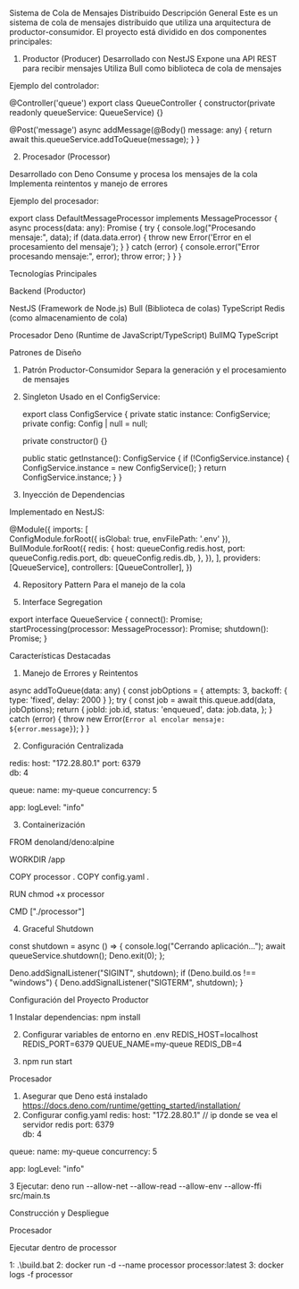 Sistema de Cola de Mensajes Distribuido
Descripción General
Este es un sistema de cola de mensajes distribuido que utiliza una arquitectura de productor-consumidor. El proyecto está dividido en dos componentes principales:

1. Productor (Producer)
Desarrollado con NestJS
Expone una API REST para recibir mensajes
Utiliza Bull como biblioteca de cola de mensajes

Ejemplo del controlador:

@Controller('queue')
export class QueueController {
  constructor(private readonly queueService: QueueService) {}

  @Post('message')
  async addMessage(@Body() message: any) {
    return await this.queueService.addToQueue(message);
  }
}

2. Procesador (Processor)

Desarrollado con Deno
Consume y procesa los mensajes de la cola
Implementa reintentos y manejo de errores

Ejemplo del procesador:

export class DefaultMessageProcessor implements MessageProcessor {
  async process(data: any): Promise<void> {
    try {
      console.log("Procesando mensaje:", data);
      if (data.data.error) {
        throw new Error('Error en el procesamiento del mensaje');
      }
    } catch (error) {
      console.error("Error procesando mensaje:", error);
      throw error;
    }
  }
}

Tecnologías Principales

Backend (Productor)

NestJS (Framework de Node.js)
Bull (Biblioteca de colas)
TypeScript
Redis (como almacenamiento de cola)

Procesador
Deno (Runtime de JavaScript/TypeScript)
BullMQ
TypeScript

Patrones de Diseño

1. Patrón Productor-Consumidor
    Separa la generación y el procesamiento de mensajes
2. Singleton
    Usado en el ConfigService:

    export class ConfigService {
    private static instance: ConfigService;
    private config: Config | null = null;

    private constructor() {}

    public static getInstance(): ConfigService {
        if (!ConfigService.instance) {
        ConfigService.instance = new ConfigService();
        }
        return ConfigService.instance;
    }
    }

3. Inyección de Dependencias

Implementado en NestJS:

@Module({
  imports: [    
    ConfigModule.forRoot({
      isGlobal: true,
      envFilePath: '.env'
    }),
    BullModule.forRoot({
      redis: {
        host: queueConfig.redis.host,
        port: queueConfig.redis.port,
        db: queueConfig.redis.db,
      },
    }),
  ],
  providers: [QueueService],
  controllers: [QueueController],
})

4. Repository Pattern
    Para el manejo de la cola

5. Interface Segregation

export interface QueueService {
  connect(): Promise<void>;
  startProcessing(processor: MessageProcessor): Promise<void>;
  shutdown(): Promise<void>;
}

Características Destacadas

1. Manejo de Errores y Reintentos

async addToQueue(data: any) {
  const jobOptions = {
    attempts: 3,
    backoff: {
      type: 'fixed',
      delay: 2000
    }
  };
  try {
    const job = await this.queue.add(data, jobOptions);
    return {
      jobId: job.id,
      status: 'enqueued',
      data: job.data,
    };
  } catch (error) {
    throw new Error(`Error al encolar mensaje: ${error.message}`);
  }
}

2. Configuración Centralizada

redis:
  host: "172.28.80.1"
  port: 6379  
  db: 4

queue:
  name: my-queue
  concurrency: 5
  
app:
  logLevel: "info"

3. Containerización

FROM denoland/deno:alpine

WORKDIR /app

COPY processor .
COPY config.yaml .

RUN chmod +x processor

CMD ["./processor"]

4. Graceful Shutdown

const shutdown = async () => {
  console.log("Cerrando aplicación...");
  await queueService.shutdown();
  Deno.exit(0);
};

Deno.addSignalListener("SIGINT", shutdown);
if (Deno.build.os !== "windows") {
  Deno.addSignalListener("SIGTERM", shutdown);
}

Configuración del Proyecto
Productor

1  Instalar dependencias:
    npm install

2. Configurar variables de entorno en .env
    REDIS_HOST=localhost
    REDIS_PORT=6379
    QUEUE_NAME=my-queue
    REDIS_DB=4

3. npm run start

Procesador

1. Asegurar que Deno está instalado
  https://docs.deno.com/runtime/getting_started/installation/
2. Configurar config.yaml
  redis:
    host: "172.28.80.1" // ip donde se vea el servidor redis
    port: 6379  
    db: 4

  queue:
    name: my-queue
    concurrency: 5
    
  app:
    logLevel: "info"
  
3 Ejecutar:
 deno run --allow-net --allow-read --allow-env --allow-ffi src/main.ts



Construcción y Despliegue
    
Procesador

Ejecutar dentro de processor

1: .\build.bat
2:  docker run -d --name processor processor:latest
3:  docker logs -f processor








